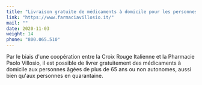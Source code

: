 ```yaml
---
title: "Livraison gratuite de médicaments à domicile pour les personnes âgées de plus de 65 ans et les personnes en quarantaine"
link: "https://www.farmaciavillosio.it/"
mail: ""
date: 2020-11-03
weight: 14
phone: "800.065.510"
---
```


Par le biais d'une coopération entre la Croix Rouge Italienne et la Pharmacie Paolo Villosio, il est possible de livrer gratuitement des médicaments à domicile aux personnes âgées de plus de 65 ans ou non autonomes, aussi bien qu'aux personnes en quarantaine.
